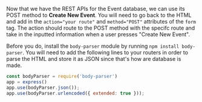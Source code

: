 <!--title={Create New Event POST}-->

Now that we have the REST APIs for the Event database, we can use its POST method to **Create New Event**. You will need to go back to the HTML and add in the `action="your route"` and `method="POST"` attributes of the `form` tag. The action should route to the POST method with the specifc route and take in the inputted information when a user presses "Create New Event".

Before you do, install the `body-parser` module by running `npm install body-parser`. You will need to add the following lines to your routers in order to parse the HTML and store it as JSON since that's how are database is made.

```javascript
const bodyParser = require('body-parser')
app = express()
app.use(bodyParser.json());
app.use(bodyParser.urlencoded({ extended: true }));
```

